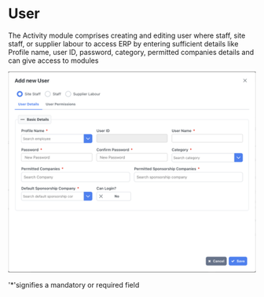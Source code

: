 # User
The Activity module comprises creating and editing user where staff, site staff, or supplier labour to access ERP by entering sufficient details like Profile name, user ID, password, category, permitted companies details and can give access to modules 

![alt text](<../../images/user creation .png>)

 '*'signifies a mandatory or required field 